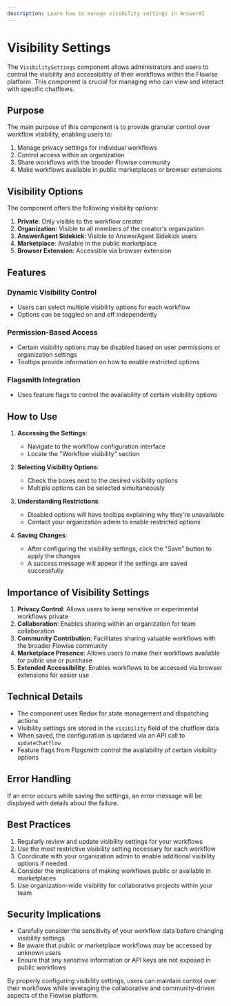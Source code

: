 ```yaml
---
description: Learn how to manage visibility settings in AnswerAI
---
```


# Visibility Settings

The `VisibilitySettings` component allows administrators and users to control the visibility and accessibility of their workflows within the Flowise platform. This component is crucial for managing who can view and interact with specific chatflows.

## Purpose

The main purpose of this component is to provide granular control over workflow visibility, enabling users to:

1. Manage privacy settings for individual workflows
2. Control access within an organization
3. Share workflows with the broader Flowise community
4. Make workflows available in public marketplaces or browser extensions

## Visibility Options

The component offers the following visibility options:

1. **Private**: Only visible to the workflow creator
2. **Organization**: Visible to all members of the creator's organization
3. **AnswerAgent Sidekick**: Visible to AnswerAgent Sidekick users
4. **Marketplace**: Available in the public marketplace
5. **Browser Extension**: Accessible via browser extension

## Features

### Dynamic Visibility Control

-   Users can select multiple visibility options for each workflow
-   Options can be toggled on and off independently

### Permission-Based Access

-   Certain visibility options may be disabled based on user permissions or organization settings
-   Tooltips provide information on how to enable restricted options

### Flagsmith Integration

-   Uses feature flags to control the availability of certain visibility options

## How to Use

1. **Accessing the Settings**:

    - Navigate to the workflow configuration interface
    - Locate the "Workflow visibility" section

2. **Selecting Visibility Options**:

    - Check the boxes next to the desired visibility options
    - Multiple options can be selected simultaneously

3. **Understanding Restrictions**:

    - Disabled options will have tooltips explaining why they're unavailable
    - Contact your organization admin to enable restricted options

4. **Saving Changes**:
    - After configuring the visibility settings, click the "Save" button to apply the changes
    - A success message will appear if the settings are saved successfully

## Importance of Visibility Settings

1. **Privacy Control**: Allows users to keep sensitive or experimental workflows private
2. **Collaboration**: Enables sharing within an organization for team collaboration
3. **Community Contribution**: Facilitates sharing valuable workflows with the broader Flowise community
4. **Marketplace Presence**: Allows users to make their workflows available for public use or purchase
5. **Extended Accessibility**: Enables workflows to be accessed via browser extensions for easier use

## Technical Details

-   The component uses Redux for state management and dispatching actions
-   Visibility settings are stored in the `visibility` field of the chatflow data
-   When saved, the configuration is updated via an API call to `updateChatflow`
-   Feature flags from Flagsmith control the availability of certain visibility options

## Error Handling

If an error occurs while saving the settings, an error message will be displayed with details about the failure.

## Best Practices

1. Regularly review and update visibility settings for your workflows
2. Use the most restrictive visibility setting necessary for each workflow
3. Coordinate with your organization admin to enable additional visibility options if needed
4. Consider the implications of making workflows public or available in marketplaces
5. Use organization-wide visibility for collaborative projects within your team

## Security Implications

-   Carefully consider the sensitivity of your workflow data before changing visibility settings
-   Be aware that public or marketplace workflows may be accessed by unknown users
-   Ensure that any sensitive information or API keys are not exposed in public workflows

By properly configuring visibility settings, users can maintain control over their workflows while leveraging the collaborative and community-driven aspects of the Flowise platform.
